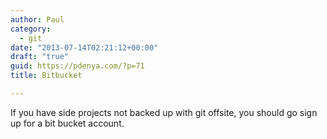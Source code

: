 ```yaml
---
author: Paul
category:
  - git
date: "2013-07-14T02:21:12+00:00"
draft: "true"
guid: https://pdenya.com/?p=71
title: Bitbucket

---
```

If you have side projects not backed up with git offsite, you should go sign up for a bit bucket account.
